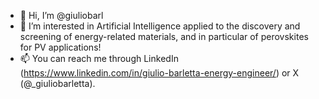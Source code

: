 - 👋 Hi, I’m @giuliobarl
- 👀 I’m interested in Artificial Intelligence applied to the discovery and screening of energy-related materials, and in particular of perovskites for PV applications!
- 📫 You can reach me through LinkedIn (https://www.linkedin.com/in/giulio-barletta-energy-engineer/) or X (@_giuliobarletta).

<!---
giuliobarl/giuliobarl is a ✨ special ✨ repository because its `README.md` (this file) appears on your GitHub profile.
You can click the Preview link to take a look at your changes.
--->
